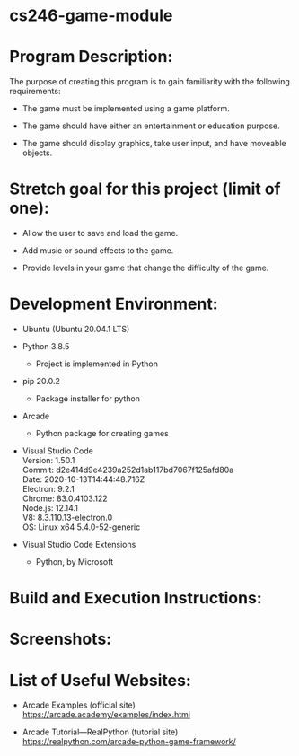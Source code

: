 # cs246-game-module

# Program Description: 

The purpose of creating this program is to gain familiarity with the following\
requirements:

- The game must be implemented using a game platform.

- The game should have either an entertainment or education purpose.

- The game should display graphics, take user input, and have moveable objects.



# Stretch goal for this project (limit of one): 

- Allow the user to save and load the game.

- Add music or sound effects to the game.

- Provide levels in your game that change the difficulty of the game.

# Development Environment: 

- Ubuntu (Ubuntu 20.04.1 LTS) 

- Python 3.8.5
    - Project is implemented in Python

- pip 20.0.2 
    - Package installer for python

- Arcade
    - Python package for creating games

- Visual Studio Code\
Version: 1.50.1\
Commit: d2e414d9e4239a252d1ab117bd7067f125afd80a\
Date: 2020-10-13T14:44:48.716Z\
Electron: 9.2.1\
Chrome: 83.0.4103.122\
Node.js: 12.14.1\
V8: 8.3.110.13-electron.0\
OS: Linux x64 5.4.0-52-generic

- Visual Studio Code Extensions
    - Python, by Microsoft


# Build and Execution Instructions:


# Screenshots:


# List of Useful Websites:

- Arcade Examples (official site) https://arcade.academy/examples/index.html 

- Arcade Tutorial—RealPython (tutorial site) https://realpython.com/arcade-python-game-framework/

